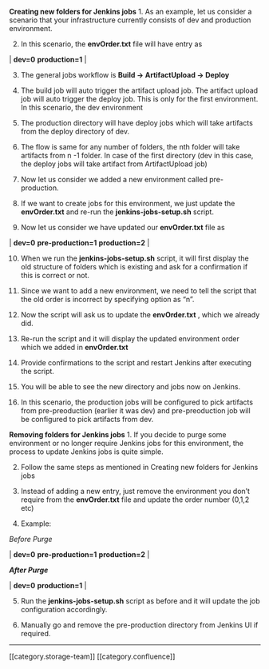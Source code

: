  **Creating new folders for Jenkins jobs** 1. As an example, let us consider a scenario that your infrastructure currently consists of dev and production environment.

2. In this scenario, the  **envOrder.txt**  file will have entry as



|  **dev=0**  **production=1**  | 

3. The general jobs workflow is  **Build -> ArtifactUpload -> Deploy** 

4. The build job will auto trigger the artifact upload job. The artifact upload job will auto trigger the deploy job. This is only for the first environment. In this scenario, the dev environment

5. The production directory will have deploy jobs which will take artifacts from the deploy directory of dev.

6. The flow is same for any number of folders, the nth folder will take artifacts from n -1 folder. In case of the first directory (dev in this case, the deploy jobs will take artifact from ArtifactUpload job)

7. Now let us consider we added a new environment called pre-production.

8. If we want to create jobs for this environment, we just update the  **envOrder.txt**  and re-run the  **jenkins-jobs-setup.sh**  script.

9. Now let us consider we have updated our  **envOrder.txt**  file as



|  **dev=0**  **pre-production=1**  **production=2**  | 

10. When we run the  **jenkins-jobs-setup.sh**  script, it will first display the old structure of folders which is existing and ask for a confirmation if this is correct or not.

11. Since we want to add a new environment, we need to tell the script that the old order is incorrect by specifying option as “n”.

12. Now the script will ask us to update the  **envOrder.txt** , which we already did.

13. Re-run the script and it will display the updated environment order which we added in  **envOrder.txt** 

14. Provide confirmations to the script and restart Jenkins after executing the script.

15. You will be able to see the new directory and jobs now on Jenkins.

16. In this scenario, the production jobs will be configured to pick artifacts from pre-preoduction (earlier it was dev) and pre-preoduction job will be configured to pick artifacts from dev.



 **Removing folders for Jenkins jobs** 1. If you decide to purge some environment or no longer require Jenkins jobs for this environment, the process to update Jenkins jobs is quite simple.

2. Follow the same steps as mentioned in Creating new folders for Jenkins jobs

3. Instead of adding a new entry, just remove the environment you don’t require from the  **envOrder.txt**  file and update the order number (0,1,2 etc)

4. Example:

 _Before Purge_ 



|  **dev=0**  **pre-production=1**  **production=2**  | 

 **_After Purge_** 



|  **dev=0**  **production=1**  | 

5. Run the  **jenkins-jobs-setup.sh**  script as before and it will update the job configuration accordingly.

6. Manually go and remove the pre-production directory from Jenkins UI if required.



*****

[[category.storage-team]] 
[[category.confluence]] 
